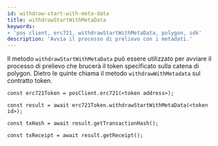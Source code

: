 ```yaml
---
id: withdraw-start-with-meta-data
title: withdrawStartWithMetaData
keywords:
- 'pos client, erc721, withdrawStartWithMetaData, polygon, sdk'
description: 'Avvia il processo di prelievo con i metadati.'
---
```


Il metodo `withdrawStartWithMetaData` può essere utilizzato per avviare il processo di prelievo che brucerà il token specificato sulla catena di polygon. Dietro le quinte chiama il metodo `withdrawWithMetadata` sul contratto token.


```
const erc721Token = posClient.erc721(<token address>);

const result = await erc721Token.withdrawStartWithMetaData(<token id>);

const txHash = await result.getTransactionHash();

const txReceipt = await result.getReceipt();

```
